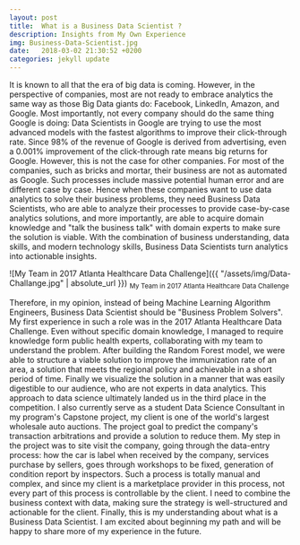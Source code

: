 ```yaml
---
layout: post
title:  What is a Business Data Scientist ?
description: Insights from My Own Experience
img: Business-Data-Scientist.jpg
date:   2018-03-02 21:30:52 +0200
categories: jekyll update
---
```

It is known to all that the era of big data is coming. However, in the perspective of companies, most are not ready to embrace analytics the same way as those Big Data giants do: Facebook, LinkedIn, Amazon, and Google. Most importantly, not every company should do the same thing Google is doing: Data Scientists in Google are trying to use the most advanced models with the fastest algorithms to improve their click-through rate. Since 98% of the revenue of Google is derived from advertising, even a 0.001% improvement of the click-through rate means big returns for Google. However, this is not the case for other companies. For most of the companies, such as bricks and mortar, their business are not as automated as Google. Such processes include massive potential human error and are different case by case. Hence when these companies want to use data analytics to solve their business problems, they need Business Data Scientists, who are able to analyze their processes to provide case-by-case analytics solutions, and more importantly, are able to acquire domain knowledge and "talk the business talk" with domain experts to make sure the solution is viable. With the combination of business understanding, data skills, and modern technology skills, Business Data Scientists turn analytics into actionable insights.

![My Team in 2017 Atlanta Healthcare Data Challenge]({{ "/assets/img/Data-Challange.jpg" | absolute_url }})
<sub>My Team in 2017 Atlanta Healthcare Data Challenge</sub>

Therefore, in my opinion, instead of being Machine Learning Algorithm Engineers, Business Data Scientist should be "Business Problem Solvers". My first experience in such a role was in the 2017 Atlanta Healthcare Data Challenge. Even without specific domain knowledge, I managed to require knowledge form public health experts, collaborating with my team to understand the problem. After building the Random Forest model, we were able to structure a viable solution to improve the immunization rate of an area, a solution that meets the regional policy and achievable in a short period of time. Finally we visualize the solution in a manner that was easily digestible to our audience, who are not experts in data analytics. This approach to data science ultimately landed us in the third place in the competition. I also currently serve as a student Data Science Consultant in my program's Capstone project, my client is one of the world's largest wholesale auto auctions. The project goal to predict the company's transaction arbitrations and provide a solution to reduce them. My step in the project was to site visit the company, going through the data-entry process: how the car is label when received by the company, services purchase by sellers, goes through workshops to be fixed, generation of condition report by inspectors. Such a process is totally manual and complex, and since my client is a marketplace provider in this process, not every part of this process is controllable by the client. I need to combine the business context with data, making sure the strategy is well-structured and actionable for the client. Finally, this is my understanding about what is a Business Data Scientist. I am excited about beginning my path and will be happy to share more of my experience in the future.